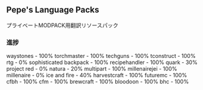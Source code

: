## Pepe's Language Packs
プライベートMODPACK用翻訳リソースパック
### 進捗
waystones - 100%
torchmaster - 100%
techguns - 100%
tconstruct - 100%
rtg - 0%
sophisticated backpack - 100%
recipehandler - 100%
quark - 30%
project red - 0%
natura - 20%
multipart - 100%
millenairejei - 100%
millenaire - 0%
ice and fire - 40% 
harvestcraft - 100%
futuremc - 100%
cfbh - 100%
cfm - 100%
brewcraft - 100%
bloodoon - 100%
bhc - 100%